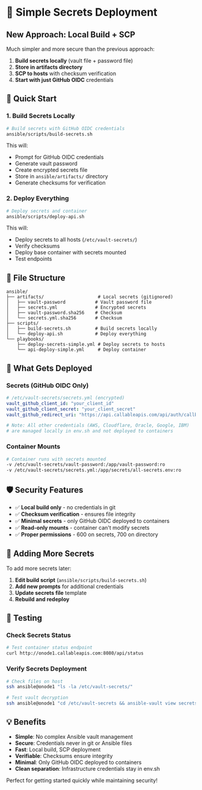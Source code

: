 # 🔐 Simple Secrets Deployment

## **New Approach: Local Build + SCP**

Much simpler and more secure than the previous approach:

1. **Build secrets locally** (vault file + password file)
2. **Store in artifacts directory** 
3. **SCP to hosts** with checksum verification
4. **Start with just GitHub OIDC** credentials

## 🚀 **Quick Start**

### **1. Build Secrets Locally**
```bash
# Build secrets with GitHub OIDC credentials
ansible/scripts/build-secrets.sh
```

This will:
- Prompt for GitHub OIDC credentials
- Generate vault password
- Create encrypted secrets file
- Store in `ansible/artifacts/` directory
- Generate checksums for verification

### **2. Deploy Everything**
```bash
# Deploy secrets and container
ansible/scripts/deploy-api.sh
```

This will:
- Deploy secrets to all hosts (`/etc/vault-secrets/`)
- Verify checksums
- Deploy base container with secrets mounted
- Test endpoints

## 📁 **File Structure**

```
ansible/
├── artifacts/                    # Local secrets (gitignored)
│   ├── vault-password           # Vault password file
│   ├── secrets.yml              # Encrypted secrets
│   ├── vault-password.sha256    # Checksum
│   └── secrets.yml.sha256       # Checksum
├── scripts/
│   ├── build-secrets.sh         # Build secrets locally
│   └── deploy-api.sh            # Deploy everything
└── playbooks/
    ├── deploy-secrets-simple.yml # Deploy secrets to hosts
    └── api-deploy-simple.yml     # Deploy container
```

## 🔧 **What Gets Deployed**

### **Secrets (GitHub OIDC Only)**
```yaml
# /etc/vault-secrets/secrets.yml (encrypted)
vault_github_client_id: "your_client_id"
vault_github_client_secret: "your_client_secret"
vault_github_redirect_uri: "https://api.callableapis.com/api/auth/callback"

# Note: All other credentials (AWS, Cloudflare, Oracle, Google, IBM) 
# are managed locally in env.sh and not deployed to containers
```

### **Container Mounts**
```bash
# Container runs with secrets mounted
-v /etc/vault-secrets/vault-password:/app/vault-password:ro
-v /etc/vault-secrets/secrets.yml:/app/secrets/all-secrets.env:ro
```

## 🛡️ **Security Features**

- ✅ **Local build only** - no credentials in git
- ✅ **Checksum verification** - ensures file integrity
- ✅ **Minimal secrets** - only GitHub OIDC deployed to containers
- ✅ **Read-only mounts** - container can't modify secrets
- ✅ **Proper permissions** - 600 on secrets, 700 on directory

## 🔄 **Adding More Secrets**

To add more secrets later:

1. **Edit build script** (`ansible/scripts/build-secrets.sh`)
2. **Add new prompts** for additional credentials
3. **Update secrets file** template
4. **Rebuild and redeploy**

## 🧪 **Testing**

### **Check Secrets Status**
```bash
# Test container status endpoint
curl http://onode1.callableapis.com:8080/api/status
```

### **Verify Secrets Deployment**
```bash
# Check files on host
ssh ansible@onode1 "ls -la /etc/vault-secrets/"

# Test vault decryption
ssh ansible@onode1 "cd /etc/vault-secrets && ansible-vault view secrets.yml --vault-password-file vault-password"
```

## 💡 **Benefits**

- **Simple**: No complex Ansible vault management
- **Secure**: Credentials never in git or Ansible files
- **Fast**: Local build, SCP deployment
- **Verifiable**: Checksums ensure integrity
- **Minimal**: Only GitHub OIDC deployed to containers
- **Clean separation**: Infrastructure credentials stay in env.sh

Perfect for getting started quickly while maintaining security!
